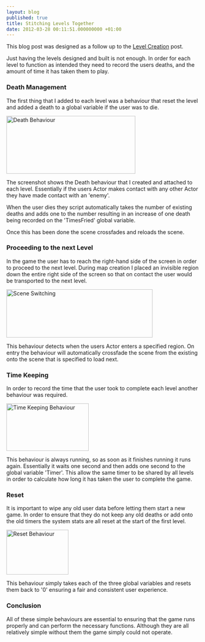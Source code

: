 ```yaml
---
layout: blog
published: true
title: Stitching Levels Together
date: 2012-03-28 00:11:51.000000000 +01:00
---
```

This blog post was designed as a follow up to the [Level Creation](http://danielgroves.net/2012/03/level-creation/ "Level Creation") post.

Just having the levels designed and built is not enough. In order for each level to function as intended they need to record the users deaths, and the amount of time it has taken them to play.

### Death Management

The first thing that I added to each level was a behaviour that reset the level and added a death to a global variable if the user was to die.

[<img class="size-full wp-image-859" title="Death Behaviour" src="http://danielgroves.net/wp-content/uploads/2012/03/Screen-Shot-2012-03-27-at-23.52.30.png" alt="Death Behaviour" width="337" height="151" />](http://danielgroves.net/wp-content/uploads/2012/03/Screen-Shot-2012-03-27-at-23.52.30.png)

The screenshot shows the Death behaviour that I created and attached to each level. Essentially if the users Actor makes contact with any other Actor they have made contact with an 'enemy'.

When the user dies they script automatically takes the number of existing deaths and adds one to the number resulting in an increase of one death being recorded on the 'TimesFried' global variable.

Once this has been done the scene crossfades and reloads the scene.

### Proceeding to the next Level

In the game the user has to reach the right-hand side of the screen in order to proceed to the next level. During map creation I placed an invisible region down the entire right side of the screen so that on contact the user would be transported to the next level.

[<img class="size-full wp-image-861" title="Scene Switching" src="http://danielgroves.net/wp-content/uploads/2012/03/Screen-Shot-2012-03-27-at-23.57.27.png" alt="Scene Switching" width="382" height="126" />](http://danielgroves.net/wp-content/uploads/2012/03/Screen-Shot-2012-03-27-at-23.57.27.png)

This behaviour detects when the users Actor enters a specified region. On entry the behaviour will automatically crossfade the scene from the existing onto the scene that is specified to load next.

### Time Keeping

In order to record the time that the user took to complete each level another behaviour was required.

[<img class="size-full wp-image-864" title="Time Keeping Behaviour" src="http://danielgroves.net/wp-content/uploads/2012/03/Screen-Shot-2012-03-28-at-00.02.25.png" alt="Time Keeping Behaviour" width="215" height="124" />](http://danielgroves.net/wp-content/uploads/2012/03/Screen-Shot-2012-03-28-at-00.02.25.png)

This behaviour is always running, so as soon as it finishes running it runs again. Essentially it waits one second and then adds one second to the global variable 'Timer'. This allow the same timer to be shared by all levels in order to calculate how long it has taken the user to complete the game.

### Reset

It is important to wipe any old user data before letting them start a new game. In order to ensure that they do not keep any old deaths or add onto the old timers the system stats are all reset at the start of the first level.

[<img class="size-full wp-image-866" title="Reset Behaviour" src="http://danielgroves.net/wp-content/uploads/2012/03/Screen-Shot-2012-03-28-at-00.05.34.png" alt="Reset Behaviour" width="162" height="117" />](http://danielgroves.net/wp-content/uploads/2012/03/Screen-Shot-2012-03-28-at-00.05.34.png)

This behaviour simply takes each of the three global variables and resets them back to '0' ensuring a fair and consistent user experience.

### Conclusion

All of these simple behaviours are essential to ensuring that the game runs properly and can perform the necessary functions. Although they are all relatively simple without them the game simply could not operate.
